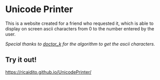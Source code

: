 # Unicode Printer

This is a website created for a friend who requested it, which is able to display on screen ascii characters from 0 to the number entered by the user.

_Special thanks to [doctor_k](https://github.com/fahminlb33) for the algorithm to get the ascii characters._

## Try it out!

https://ricaidito.github.io/UnicodePrinter/

